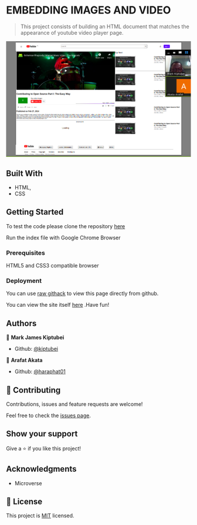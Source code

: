 # EMBEDDING IMAGES AND VIDEO

> This project consists of building an HTML document that matches the appearance of youtube video player page.

![screenshot](./youtube_screenshot.png)

## Built With

- HTML,
- CSS

## Getting Started

To test the code please clone the repository [here](https://github.com/haraphat01/mark_arafat_youtube.git)

Run the index file with Google Chrome Browser

### Prerequisites

HTML5 and CSS3 compatible browser

### Deployment

You can use [raw githack](https://raw.githack.com/) to view this page directly from github.

You can view the site itself [here](https://rawcdn.githack.com/haraphat01/mark_arafat_youtube/c79d77944360db122f2a8d5ddb1c3cc0ae663f9b/index.html) .Have fun!

## Authors

👤 **Mark James Kiptubei**

- Github: [@kiptubei](https://github.com/kiptubei)

👤 **Arafat Akata**

- Github: [@haraphat01](https://github.com/haraphat01)

## 🤝 Contributing

Contributions, issues and feature requests are welcome!

Feel free to check the [issues page](issues/).

## Show your support

Give a ⭐️ if you like this project!

## Acknowledgments

- Microverse

## 📝 License

This project is [MIT](lic.url) licensed.
